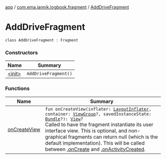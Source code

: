 [app](../../index.md) / [com.ema.jannik.logbook.fragment](../index.md) / [AddDriveFragment](./index.md)

# AddDriveFragment

`class AddDriveFragment : Fragment`

### Constructors

| Name | Summary |
|---|---|
| [&lt;init&gt;](-init-.md) | `AddDriveFragment()` |

### Functions

| Name | Summary |
|---|---|
| [onCreateView](on-create-view.md) | `fun onCreateView(inflater: `[`LayoutInflater`](https://developer.android.com/reference/android/view/LayoutInflater.html)`, container: `[`ViewGroup`](https://developer.android.com/reference/android/view/ViewGroup.html)`?, savedInstanceState: `[`Bundle`](https://developer.android.com/reference/android/os/Bundle.html)`?): `[`View`](https://developer.android.com/reference/android/view/View.html)`?`<br>Called to have the fragment instantiate its user interface view. This is optional, and non-graphical fragments can return null (which is the default implementation).  This will be called between [.onCreate](#) and [.onActivityCreated](#). |
